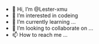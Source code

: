 - 👋 Hi, I’m @Lester-xmu
- 👀 I’m interested in codeing
- 🌱 I’m currently learning ...
- 💞️ I’m looking to collaborate on ...
- 📫 How to reach me ...

<!---
Lester-xmu/Lester-xmu is a ✨ special ✨ repository because its `README.md` (this file) appears on your GitHub profile.
You can click the Preview link to take a look at your changes.
--->

